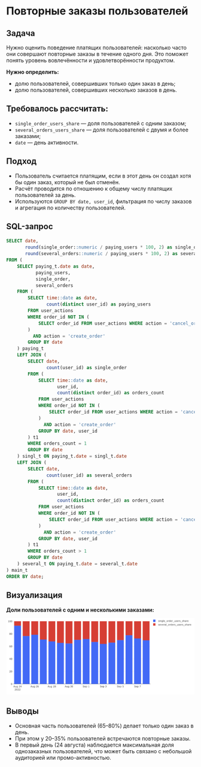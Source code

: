 # Повторные заказы пользователей

## Задача

Нужно оценить поведение платящих пользователей: насколько часто они совершают повторные заказы в течение одного дня. Это поможет понять уровень вовлечённости и удовлетворённости продуктом.

**Нужно определить:**

- долю пользователей, совершивших только один заказ в день;
- долю пользователей, совершивших несколько заказов в день.

## Требовалось рассчитать:

- `single_order_users_share` — доля пользователей с одним заказом;
- `several_orders_users_share` — доля пользователей с двумя и более заказами;
- `date` — день активности.

## Подход

- Пользователь считается платящим, если в этот день он создал хотя бы один заказ, который не был отменён.
- Расчёт проводится по отношению к общему числу платящих пользователей за день.
- Используются `GROUP BY date, user_id`, фильтрация по числу заказов и агрегация по количеству пользователей.

## SQL-запрос

```sql
SELECT date,
       round(single_order::numeric / paying_users * 100, 2) as single_order_users_share,
       round(several_orders::numeric / paying_users * 100, 2) as several_orders_users_share
FROM (
    SELECT paying_t.date as date,
           paying_users,
           single_order,
           several_orders
    FROM (
        SELECT time::date as date,
               count(distinct user_id) as paying_users
        FROM user_actions
        WHERE order_id NOT IN (
            SELECT order_id FROM user_actions WHERE action = 'cancel_order'
        )
          AND action = 'create_order'
        GROUP BY date
    ) paying_t
    LEFT JOIN (
        SELECT date,
               count(user_id) as single_order
        FROM (
            SELECT time::date as date,
                   user_id,
                   count(distinct order_id) as orders_count
            FROM user_actions
            WHERE order_id NOT IN (
                SELECT order_id FROM user_actions WHERE action = 'cancel_order'
            )
              AND action = 'create_order'
            GROUP BY date, user_id
        ) t1
        WHERE orders_count = 1
        GROUP BY date
    ) singl_t ON paying_t.date = singl_t.date
    LEFT JOIN (
        SELECT date,
               count(user_id) as several_orders
        FROM (
            SELECT time::date as date,
                   user_id,
                   count(distinct order_id) as orders_count
            FROM user_actions
            WHERE order_id NOT IN (
                SELECT order_id FROM user_actions WHERE action = 'cancel_order'
            )
              AND action = 'create_order'
            GROUP BY date, user_id
        ) t1
        WHERE orders_count > 1
        GROUP BY date
    ) several_t ON paying_t.date = several_t.date
) main_t
ORDER BY date;
```

## Визуализация

**Доли пользователей с одним и несколькими заказами:**

![Доли пользователей с одним и несколькими заказами:](../img/task_4_viz.png)

## Выводы

- Основная часть пользователей (65–80%) делает только один заказ в день.
- При этом у 20–35% пользователей встречаются повторные заказы.
- В первый день (24 августа) наблюдается максимальная доля однозаказных пользователей, что может быть связано с небольшой аудиторией или промо-активностью.
